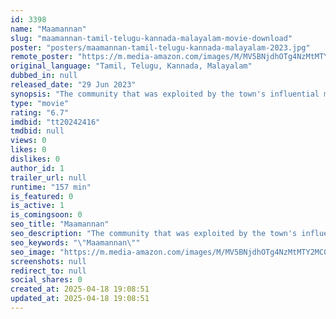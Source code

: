 ```yaml
---
id: 3398
name: "Maamannan"
slug: "maamannan-tamil-telugu-kannada-malayalam-movie-download"
poster: "posters/maamannan-tamil-telugu-kannada-malayalam-2023.jpg"
remote_poster: "https://m.media-amazon.com/images/M/MV5BNjdhOTg4NzMtMTY2MC00YmY0LWJiMWMtMTJkYzIzMWFmNTJmXkEyXkFqcGc@._V1_SX300.jpg"
original_language: "Tamil, Telugu, Kannada, Malayalam"
dubbed_in: null
released_date: "29 Jun 2023"
synopsis: "The community that was exploited by the town's influential man, who completely rules due to the powerful backing of the authorities. A man collects evidence to flip him upside down when he was helpless to stop his endless torture."
type: "movie"
rating: "6.7"
imdbid: "tt20242416"
tmdbid: null
views: 0
likes: 0
dislikes: 0
author_id: 1
trailer_url: null
runtime: "157 min"
is_featured: 0
is_active: 1
is_comingsoon: 0
seo_title: "Maamannan"
seo_description: "The community that was exploited by the town's influential man, who completely rules due to the powerful backing of the authorities. A man collects evidence to flip him upside down when he was helpless to stop his endless torture."
seo_keywords: "\"Maamannan\""
seo_image: "https://m.media-amazon.com/images/M/MV5BNjdhOTg4NzMtMTY2MC00YmY0LWJiMWMtMTJkYzIzMWFmNTJmXkEyXkFqcGc@._V1_SX300.jpg"
screenshots: null
redirect_to: null
social_shares: 0
created_at: 2025-04-18 19:08:51
updated_at: 2025-04-18 19:08:51
---
```


